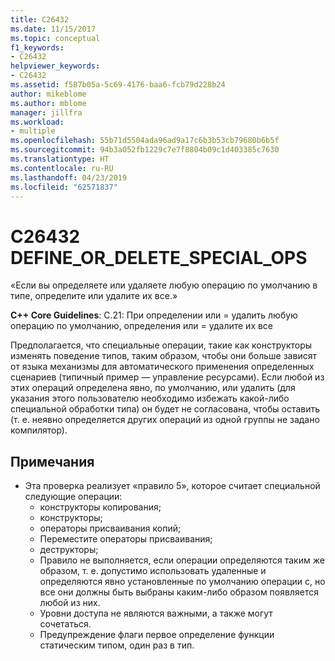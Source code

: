 ```yaml
---
title: C26432
ms.date: 11/15/2017
ms.topic: conceptual
f1_keywords:
- C26432
helpviewer_keywords:
- C26432
ms.assetid: f587b05a-5c69-4176-baa6-fcb79d228b24
author: mikeblome
ms.author: mblome
manager: jillfra
ms.workload:
- multiple
ms.openlocfilehash: 55b71d5504ada96ad9a17c6b3b53cb79680b6b5f
ms.sourcegitcommit: 94b3a052fb1229c7e7f8804b09c1d403385c7630
ms.translationtype: HT
ms.contentlocale: ru-RU
ms.lasthandoff: 04/23/2019
ms.locfileid: "62571837"
---
```

# <a name="c26432-defineordeletespecialops"></a>C26432 DEFINE_OR_DELETE_SPECIAL_OPS
«Если вы определяете или удаляете любую операцию по умолчанию в типе, определите или удалите их все.»

**C++ Core Guidelines**: C.21: При определении или = удалить любую операцию по умолчанию, определения или = удалите их все

Предполагается, что специальные операции, такие как конструкторы изменять поведение типов, таким образом, чтобы они больше зависят от языка механизмы для автоматического применения определенных сценариев (типичный пример — управление ресурсами). Если любой из этих операций определена явно, по умолчанию, или удалить (для указания этого пользователю необходимо избежать какой-либо специальной обработки типа) он будет не согласована, чтобы оставить (т. е. неявно определяется других операций из одной группы не задано компилятор).

## <a name="remarks"></a>Примечания
- Эта проверка реализует «правило 5», которое считает специальной следующие операции:
  - конструкторы копирования;
  - конструкторы;
  - операторы присваивания копий;
  - Переместите операторы присваивания;
  - деструкторы;
  - Правило не выполняется, если операции определяются таким же образом, т. е. допустимо использовать удаленные и определяются явно установленные по умолчанию операции с, но все они должны быть выбраны каким-либо образом появляется любой из них.
  - Уровни доступа не являются важными, а также могут сочетаться.
  - Предупреждение флаги первое определение функции статическим типом, один раз в тип.

